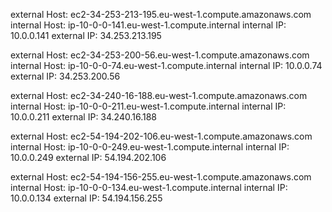 external Host: ec2-34-253-213-195.eu-west-1.compute.amazonaws.com
internal Host: ip-10-0-0-141.eu-west-1.compute.internal
internal IP: 10.0.0.141
external IP: 34.253.213.195

external Host: ec2-34-253-200-56.eu-west-1.compute.amazonaws.com
internal Host: ip-10-0-0-74.eu-west-1.compute.internal
internal IP: 10.0.0.74
external IP: 34.253.200.56

external Host: ec2-34-240-16-188.eu-west-1.compute.amazonaws.com
internal Host: ip-10-0-0-211.eu-west-1.compute.internal
internal IP: 10.0.0.211
external IP: 34.240.16.188

external Host: ec2-54-194-202-106.eu-west-1.compute.amazonaws.com
internal Host: ip-10-0-0-249.eu-west-1.compute.internal
internal IP: 10.0.0.249
external IP: 54.194.202.106

external Host: ec2-54-194-156-255.eu-west-1.compute.amazonaws.com
internal Host: ip-10-0-0-134.eu-west-1.compute.internal
internal IP: 10.0.0.134
external IP: 54.194.156.255


